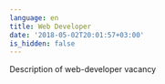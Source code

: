 ```yaml
---
language: en
title: Web Developer
date: '2018-05-02T20:01:57+03:00'
is_hidden: false
---
```

Description of web-developer vacancy
